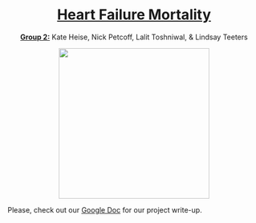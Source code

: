 

<h1 align="center"><u>Heart Failure Mortality</u></h1>
<p align="center">
  <b><u>Group 2:</u></b> Kate Heise, Nick Petcoff, Lalit Toshniwal, & Lindsay Teeters 
</p>



<p align="center">
  <img width="300" src="https://media.giphy.com/media/26n6OmfaR7wr0iXqU/giphy.gif">
</p>

Please, check out our [Google Doc](https://docs.google.com/document/d/1Jq57WBdyZpDfJEK69l8e9nloypyoj57MLWcLBTMOPGo/edit) for our project write-up.
